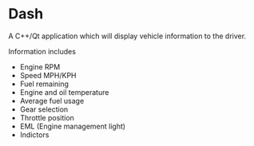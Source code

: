 # Dash #

A C++/Qt application which will display vehicle information to the driver.

Information includes
  - Engine RPM
  - Speed MPH/KPH
  - Fuel remaining
  - Engine and oil temperature
  - Average fuel usage
  - Gear selection
  - Throttle position
  - EML (Engine management light)
  - Indictors
  